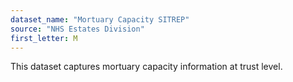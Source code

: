 ```yaml
---
dataset_name: "Mortuary Capacity SITREP"
source: "NHS Estates Division"
first_letter: M
---
```

This dataset captures mortuary capacity information at trust level.